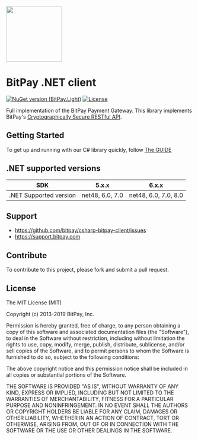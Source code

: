 <img src="https://bitpay.com/_nuxt/img/bitpay-logo-blue.1c0494b.svg" width="150">

# BitPay .NET client
[![NuGet version (BitPay.Light)](https://img.shields.io/nuget/v/BitPay.svg?style=for-the-badge&logo=nuget)](https://www.nuget.org/packages/BitPay/)
[![License](https://img.shields.io/github/license/bitpay/csharp-bitpay-client.svg?style=for-the-badge&logo=github)](https://raw.githubusercontent.com/bitpay/csharp-bitpay-client/master/LICENSE)

Full implementation of the BitPay Payment Gateway. This library implements BitPay's [Cryptographically Secure RESTful API](https://bitpay.readme.io/reference/concepts).

## Getting Started

To get up and running with our C# library quickly, follow [The GUIDE](https://bitpay.readme.io/reference/c-full-sdk-overview)

## .NET supported versions

SDK | 5.x.x | 6.x.x
--- | --- | ---
.NET Supported version | net48, 6.0, 7.0 | net48, 6.0, 7.0, 8.0

## Support

* https://github.com/bitpay/csharp-bitpay-client/issues
* https://support.bitpay.com

## Contribute

To contribute to this project, please fork and submit a pull request.

## License

The MIT License (MIT)

Copyright (c) 2013-2019 BitPay, Inc.

Permission is hereby granted, free of charge, to any person obtaining a copy
of this software and associated documentation files (the "Software"), to deal
in the Software without restriction, including without limitation the rights
to use, copy, modify, merge, publish, distribute, sublicense, and/or sell
copies of the Software, and to permit persons to whom the Software is
furnished to do so, subject to the following conditions:

The above copyright notice and this permission notice shall be included in all
copies or substantial portions of the Software.

THE SOFTWARE IS PROVIDED "AS IS", WITHOUT WARRANTY OF ANY KIND, EXPRESS OR
IMPLIED, INCLUDING BUT NOT LIMITED TO THE WARRANTIES OF MERCHANTABILITY,
FITNESS FOR A PARTICULAR PURPOSE AND NONINFRINGEMENT. IN NO EVENT SHALL THE
AUTHORS OR COPYRIGHT HOLDERS BE LIABLE FOR ANY CLAIM, DAMAGES OR OTHER
LIABILITY, WHETHER IN AN ACTION OF CONTRACT, TORT OR OTHERWISE, ARISING FROM,
OUT OF OR IN CONNECTION WITH THE SOFTWARE OR THE USE OR OTHER DEALINGS IN THE
SOFTWARE.
